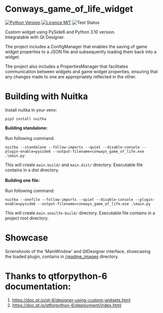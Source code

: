 # Conways_game_of_life_widget
[![Python Version](https://img.shields.io/badge/Python-3.10-blue.svg)](https://www.python.org/downloads/release/python-310/)
[![Licence MIT](https://img.shields.io/badge/License-MIT-purple.svg)](/LICENCE)
![Test Status](https://github.com/ZyMa-1/Conways_game_of_life_widget/actions/workflows/tests.yml/badge.svg?branch=master)

Custom widget using PySide6 and Python 3.10 version.  
Integratable with Qt Designer.  
  
The project includes a ConfigManager that enables the saving of game widget properties to a JSON file and subsequently loading them back into a widget.  
  
The project also includes a PropertiesManager that facilitates communication between widgets and game widget properties, ensuring that any changes made to one are appropriately reflected in the other.
  

# Building with Nuitka
Install nuitka in your venv:
```
pip3 install nuitka
```

**Building standalone:**  
</br>
Run following command:
```
nuitka --standalone --follow-imports --quiet --disable-console --plugin-enable=pyside6 --output-filename=conways_game_of_life.exe .\main.py
```
This will create `main.build/` and `main.dist/` directory. Executable file contains in a dist directory.
</br>  
**Building one file:**  
</br>
Run following command:
```
nuitka --onefile --follow-imports --quiet --disable-console --plugin-enable=pyside6 --output-filename=conways_game_of_life.exe .\main.py
```
This will create `main.oneilfe-build/` directory. Executable file contains in a project root directory.

# Showcase  
  
Screnshoots of the 'MainWindow' and QtDesigner interface, showcasing the loaded plugin, contains in [/readme_images](/readme_images) directory.

# Thanks to qtforpython-6 documentation:
 1. https://doc.qt.io/qt-6/designer-using-custom-widgets.html
 2. https://doc.qt.io/qtforpython-6/deployment/index.html
